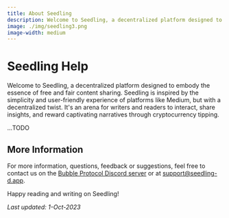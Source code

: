 ```yaml
---
title: About Seedling
description: Welcome to Seedling, a decentralized platform designed to embody the essence of free and fair content sharing. Seedling is inspired by the simplicity and user-friendly experience of platforms like Medium, but with a decentralized twist.
image: ./img/seedling3.png
image-width: medium
---
```

# Seedling Help

Welcome to Seedling, a decentralized platform designed to embody the essence of free and fair content sharing. Seedling is inspired by the simplicity and user-friendly experience of platforms like Medium, but with a decentralized twist. It's an arena for writers and readers to interact, share insights, and reward captivating narratives through cryptocurrency tipping.

...TODO

## More Information

For more information, questions, feedback or suggestions, feel free to contact us on the [Bubble Protocol Discord server](https://discord.gg/sSnvK5C) or at support@seedling-d.app.

Happy reading and writing on Seedling!

_Last updated: 1-Oct-2023_





